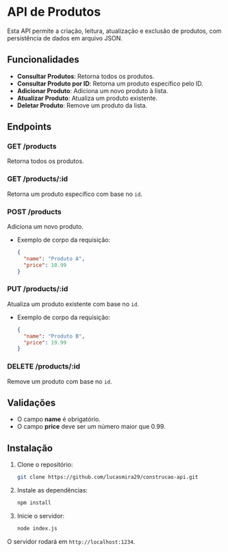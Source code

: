 
# API de Produtos

Esta API permite a criação, leitura, atualização e exclusão de produtos, com persistência de dados em arquivo JSON.

## Funcionalidades

- **Consultar Produtos**: Retorna todos os produtos.
- **Consultar Produto por ID**: Retorna um produto específico pelo ID.
- **Adicionar Produto**: Adiciona um novo produto à lista.
- **Atualizar Produto**: Atualiza um produto existente.
- **Deletar Produto**: Remove um produto da lista.

## Endpoints

### GET /products
Retorna todos os produtos.

### GET /products/:id
Retorna um produto específico com base no `id`.

### POST /products
Adiciona um novo produto. 

- Exemplo de corpo da requisição:
  ```json
  {
    "name": "Produto A",
    "price": 10.99
  }
  ```

### PUT /products/:id
Atualiza um produto existente com base no `id`.

- Exemplo de corpo da requisição:
  ```json
  {
    "name": "Produto B",
    "price": 19.99
  }
  ```

### DELETE /products/:id
Remove um produto com base no `id`.

## Validações

- O campo **name** é obrigatório.
- O campo **price** deve ser um número maior que 0.99.

## Instalação

1. Clone o repositório:
   ```bash
   git clone https://github.com/lucasmira29/construcao-api.git
   ```
   
2. Instale as dependências:
   ```bash
   npm install
   ```

3. Inicie o servidor:
   ```bash
   node index.js
   ```

O servidor rodará em `http://localhost:1234`.
